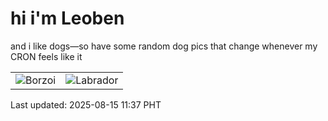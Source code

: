# hi i'm Leoben

and i like dogs—so have some random dog pics that change whenever my CRON feels like it

|  |  |
|--------|----------|
| ![Borzoi](https://random-dog-vercel.vercel.app/api/random-borzoi?v=1755229043) | ![Labrador](https://random-dog-vercel.vercel.app/api/random-labrador?v=1755229043) |

Last updated: 2025-08-15 11:37 PHT
